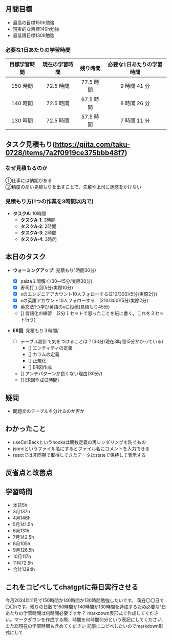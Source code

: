 
## 月間目標
- 最高の目標150h勉強
- 現実的な目標140h勉強
- 最低限目標130h勉強

### 必要な1日あたりの学習時間

| 目標学習時間 | 現在の学習時間 | 残り時間 | 必要な1日あたりの学習時間 |
|:---:|:---:|:---:|:---:|
| 150 時間 | 72.5 時間 | 77.5 時間 | 9 時間 41 分 |
| 140 時間 | 72.5 時間 | 67.5 時間 | 8 時間 26 分 |
| 130 時間 | 72.5 時間 | 57.5 時間 | 7 時間 11 分 |


## タスク見積もり(https://qiita.com/taku-0728/items/7a2f0919ce375bbb48f7)
### なぜ見積もるのか   
①仕事には納期がある  
②精度の高い見積もりを出すことで、先輩や上司に迷惑をかけない

### 見積もり方(1つの作業を3時間以内で)
- **タスクA**: 10時間
  - **タスクA-1**: 3時間
  - **タスクA-2**: 2時間
  - **タスクA-3**: 2時間
  - **タスクA-4**: 3時間


## 本日のタスク

  - **ウォーミングアップ**: 見積もり1時間30分/
    - [x] paiza１問解く(30~45分/実際30分)  
    - [x] 寿司打１回(5分/実際10分)
    - [x] xのエンジニアアカウント10人フォローする(210/300)(5分/実際2分)
    - [x] xの英語アカウント10人フォローする　(210/300)(5分/実際2分)
    - [x] 英文法1つ学び英語のxに投稿(見積もり45分)
    - [] 言語化の練習　(2分１セットで思ったことを紙に書く。これを３セット行う)
   
   - **ER図**: 見積もり３時間/    
     - [ ] テーブル設計で気をつけることは？(30分/現在3時間15分かかっている)
       -  [] エンティティの定義
       -  [] カラムの定義
       -  [] 正規化
       -  [] ER図作成
     - [] アンチパターンが良くない理由(30分/)  
     - [] ER図作成(2時間)

    

## 疑問
- 問題文のテーブルを分けるのか否か



## わかったこと
- useCallBackというhooksは関数定義の再レンダリングを防ぐもの
- jsoncというファイル名にするとファイル名にコメントを入力できる
- reactでは非同期で取得してきたデータはstateで保持して表示する



## 反省点と改善点

 


## 学習時間
  - 本日5h
  - 3月137h
  - 4月146h
  - 5月141.5h
  - 6月131h
  - 7月142.5h
  - 8月105h
  - 9月126.5h
  - 10月117h
  - 11月72.5h
  - 合計1394h

 ## これをコピペしてchatgptに毎日実行させる
今月2024年11月で150時間か140時間か130時間勉強したいです。
現在〇〇日で〇〇hです。残りの日数で150時間か140時間か130時間を達成するため必要な1日あたりの学習時間は何時間必要ですか？
markdown表形式で作成してください。マークダウンを作成する際、時間を何時間何分という表記にしてください.また総現在の学習時間も含めてください
記事にコピペしたいのでmarkdown形式にして
 

